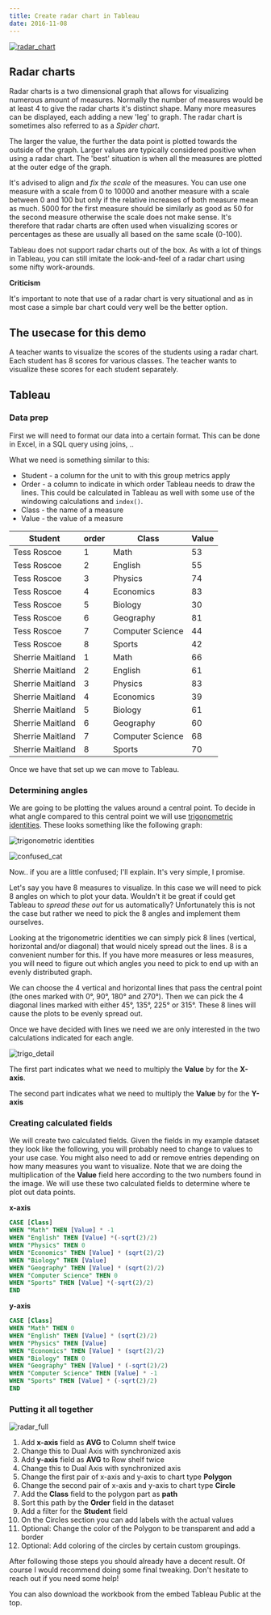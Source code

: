 ```yaml
---
title: Create radar chart in Tableau
date: 2016-11-08
---
```


<div class='tableauPlaceholder' id='viz1478721315298' style='position: relative'><noscript><a href='#'><img alt='radar_chart ' src='https:&#47;&#47;public.tableau.com&#47;static&#47;images&#47;ra&#47;radar_chart_0&#47;radar_chart&#47;1_rss.png' style='border: none' /></a></noscript><object class='tableauViz'  style='display:none;'><param name='host_url' value='https%3A%2F%2Fpublic.tableau.com%2F' /> <param name='site_root' value='' /><param name='name' value='radar_chart_0&#47;radar_chart' /><param name='tabs' value='no' /><param name='toolbar' value='yes' /><param name='static_image' value='https:&#47;&#47;public.tableau.com&#47;static&#47;images&#47;ra&#47;radar_chart_0&#47;radar_chart&#47;1.png' /> <param name='animate_transition' value='yes' /><param name='display_static_image' value='yes' /><param name='display_spinner' value='yes' /><param name='display_overlay' value='yes' /><param name='display_count' value='yes' /></object></div>                
<script type='text/javascript'>                    var divElement = document.getElementById('viz1478721315298');                    var vizElement = divElement.getElementsByTagName('object')[0];                    vizElement.style.width='804px';vizElement.style.height='669px';                    var scriptElement = document.createElement('script');                    scriptElement.src = 'https://public.tableau.com/javascripts/api/viz_v1.js';                    vizElement.parentNode.insertBefore(scriptElement, vizElement);                
</script>

## Radar charts

Radar charts is a two dimensional graph that allows for visualizing numerous amount of measures. Normally the number of measures would be at least 4 to give the radar charts it's distinct shape. Many more measures can be displayed, each adding a new 'leg' to graph. The radar chart is sometimes also referred to as a *Spider chart*. 

The larger the value, the further the data point is plotted towards the outside of the graph. Larger values are typically considered positive when using a radar chart. The 'best' situation is when all the measures are plotted at the outer edge of the graph. 

It's advised to align and *fix the scale* of the measures. You can use one measure with a scale from 0 to 10000 and another measure with a scale between 0 and 100 but only if the relative increases of both measure mean as much. 5000 for the first measure should be similarly as good as 50 for the second measure otherwise the scale does not make sense. It's therefore that radar charts are often used when visualizing scores or percentages as these are usually all based on the same scale (0-100).

Tableau does not support radar charts out of the box. As with a lot of things in Tableau, you can still imitate the look-and-feel of a radar chart using some nifty work-arounds.

**Criticism**

It's important to note that use of a radar chart is very situational and as in most case a simple bar chart could very well be the better option. 

## The usecase for this demo

A teacher wants to visualize the scores of the students using a radar chart. Each student has 8 scores for various classes. The teacher wants to visualize these scores for each student separately.

## Tableau

### Data prep

First we will need to format our data into a certain format. This can be done in Excel, in a SQL query using joins, .. 

What we need is something similar to this:

* Student - a column for the unit to with this group metrics apply
* Order - a column to indicate in which order Tableau needs to draw the lines. This could be calculated in Tableau as well with some use of the windowing calculations and `index()`.
* Class - the name of a measure
* Value - the value of a measure

| Student          | order | Class            | Value |
|------------------|-------|------------------|-------|
| Tess Roscoe      | 1     | Math             | 53    |
| Tess Roscoe      | 2     | English          | 55    |
| Tess Roscoe      | 3     | Physics          | 74    |
| Tess Roscoe      | 4     | Economics        | 83    |
| Tess Roscoe      | 5     | Biology          | 30    |
| Tess Roscoe      | 6     | Geography        | 81    |
| Tess Roscoe      | 7     | Computer Science | 44    |
| Tess Roscoe      | 8     | Sports           | 42    |
| Sherrie Maitland | 1     | Math             | 66    |
| Sherrie Maitland | 2     | English          | 61    |
| Sherrie Maitland | 3     | Physics          | 83    |
| Sherrie Maitland | 4     | Economics        | 39    |
| Sherrie Maitland | 5     | Biology          | 61    |
| Sherrie Maitland | 6     | Geography        | 60    |
| Sherrie Maitland | 7     | Computer Science | 68    |
| Sherrie Maitland | 8     | Sports           | 70    |


Once we have that set up we can move to Tableau.

### Determining angles

We are going to be plotting the values around a central point. To decide in what angle compared to this central point we will use [trigonometric identities](https://en.wikipedia.org/wiki/List_of_trigonometric_identities). These looks something like the following graph:

![trigonometric identities](https://upload.wikimedia.org/wikipedia/commons/thumb/4/4c/Unit_circle_angles_color.svg/720px-Unit_circle_angles_color.svg.png)

![confused_cat](../images/confused_cat.PNG)

Now.. if you are a little confused; I'll explain. It's very simple, I promise. 

Let's say you have 8 measures to visualize. In this case we will need to pick 8 angles on which to plot your data. Wouldn't it be great if could get Tableau to *spread these out* for us automatically? Unfortunately this is not the case but rather we need to pick the 8 angles and implement them ourselves. 

Looking at the trigonometric identities we can simply pick 8 lines (vertical, horizontal and/or diagonal) that would nicely spread out the lines. 8 is a convenient number for this. If you have more measures or less measures, you will need to figure out which angles you need to pick to end up with an evenly distributed graph.

We can choose the 4 vertical and horizontal lines that pass the central point (the ones marked with 0°, 90°, 180° and 270°). Then we can pick the 4 diagonal lines marked with either 45°, 135°, 225° or 315°. These 8 lines will cause the plots to be evenly spread out.

Once we have decided with lines we need we are only interested in the two calculations indicated for each angle.

![trigo_detail](../images/trigo_detail.PNG)

The first part indicates what we need to multiply the **Value** by for the **X-axis**. 

The second part indicates what we need to multiply the **Value** by for the **Y-axis**

### Creating calculated fields

We will create two calculated fields. Given the fields in my example dataset they look like the following, you will probably need to change to values to your use case. You might also need to add or remove entries depending on how many measures you want to visualize. Note that we are doing the multiplication of the **Value** field here according to the two numbers found in the image. We will use these two calculated fields to determine where te plot out data points. 

**x-axis**

```sql
CASE [Class]
WHEN "Math" THEN [Value] * -1
WHEN "English" THEN [Value] *(-sqrt(2)/2)
WHEN "Physics" THEN 0
WHEN "Economics" THEN [Value] * (sqrt(2)/2)
WHEN "Biology" THEN [Value] 
WHEN "Geography" THEN [Value] * (sqrt(2)/2)
WHEN "Computer Science" THEN 0
WHEN "Sports" THEN [Value] *(-sqrt(2)/2)
END
```

**y-axis**

```sql
CASE [Class]
WHEN "Math" THEN 0
WHEN "English" THEN [Value] * (sqrt(2)/2)
WHEN "Physics" THEN [Value]
WHEN "Economics" THEN [Value] * (sqrt(2)/2)
WHEN "Biology" THEN 0
WHEN "Geography" THEN [Value] * (-sqrt(2)/2)
WHEN "Computer Science" THEN [Value] * -1
WHEN "Sports" THEN [Value] * (-sqrt(2)/2)
END
```

### Putting it all together

![radar_full](../images/radar_full.PNG)

1. Add **x-axis** field as **AVG** to Column shelf twice
2. Change this to Dual Axis with synchronized axis
3. Add **y-axis** field as **AVG** to Row shelf twice
4. Change this to Dual Axis with synchronized axis
5. Change the first pair of x-axis and y-axis to chart type **Polygon**
6. Change the second pair of x-axis and y-axis to chart type **Circle**
7. Add the **Class** field to the polygon part as **path**
8. Sort this path by the **Order** field in the dataset
9. Add a filter for the **Student** field
10. On the Circles section you can add labels with the actual values
11. Optional: Change the color of the Polygon to be transparent and add a border
12. Optional: Add coloring of the circles by certain custom groupings.

After following those steps you should already have a decent result. Of course I would recommend doing some final tweaking. Don't hesitate to reach out if you need some help! 

You can also download the workbook from the embed Tableau Public at the top. 